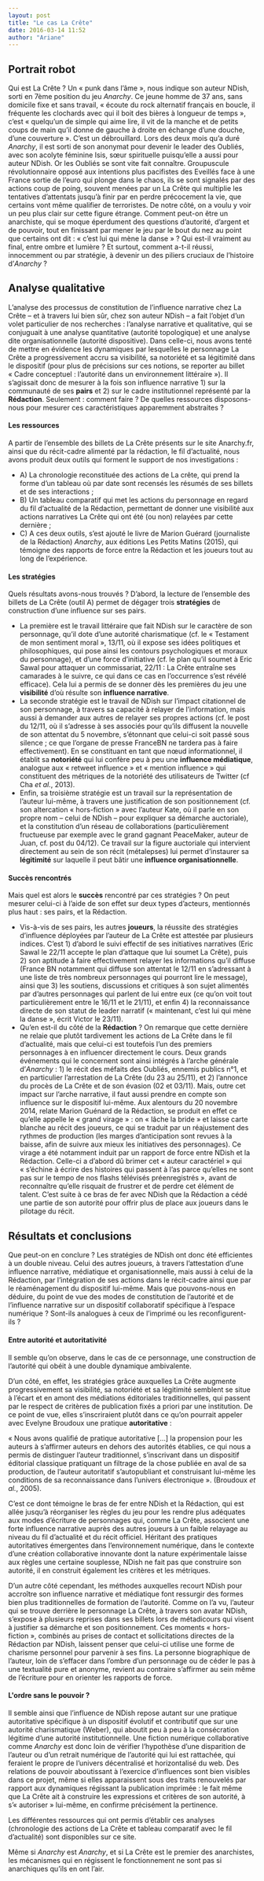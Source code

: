 ```yaml
---
layout: post
title: "Le cas La Crête"
date: 2016-03-14 11:52
author: "Ariane"
---
```

## Portrait robot

Qui est La Crête&nbsp;? Un «&nbsp;punk dans l’âme&nbsp;», nous indique son auteur NDish, sorti en 7ème position du jeu _Anarchy_. Ce jeune homme de 37 ans, sans domicile fixe et sans travail, «&nbsp;écoute du rock alternatif français en boucle, il fréquente les clochards avec qui il boit des bières à longueur de temps&nbsp;», c’est «&nbsp;quelqu’un de simple qui aime lire, il vit de la manche et de petits coups de main qu’il donne de gauche à droite en échange d’une douche, d’une couverture&nbsp;». C’est un débrouillard. Lors des deux mois qu’a duré _Anarchy_, il est sorti de son anonymat pour devenir le leader des Oubliés, avec son acolyte féminine Isis, sœur spirituelle puisqu’elle a aussi pour auteur NDish. Or les Oubliés se sont vite fait connaître. Groupuscule révolutionnaire opposé aux intentions plus pacifistes des Eveillés face à une France sortie de l’euro qui plonge dans le chaos, ils se sont signalés par des actions coup de poing, souvent menées par un La Crête qui multiplie les tentatives d’attentats jusqu’à finir par en perdre précocement la vie, que certains vont même qualifier de terroristes. De notre côté, on a voulu y voir un peu plus clair sur cette figure étrange. Comment peut-on être un anarchiste, qui se moque éperdument des questions d’autorité, d’argent et de pouvoir, tout en finissant par mener le jeu par le bout du nez au point que certains ont dit : «&nbsp;c’est lui qui mène la danse&nbsp;» ? Qui est-il vraiment au final, entre ombre et lumière&nbsp;? Et surtout, comment a-t-il réussi, innocemment ou par stratégie, à devenir un des piliers cruciaux de l’histoire d’_Anarchy_&nbsp;? 

## Analyse qualitative

L’analyse des processus de constitution de l’influence narrative chez La Crête – et à travers lui bien sûr, chez son auteur NDish – a fait l’objet d’un volet particulier de nos recherches : l’analyse narrative et qualitative, qui se conjuguait à une analyse quantitative (autorité topologique) et une analyse dite organisationnelle (autorité dispositive). Dans celle-ci, nous avons tenté de mettre en évidence les dynamiques par lesquelles le personnage La Crête a progressivement accru sa visibilité, sa notoriété et sa légitimité dans le dispositif (pour plus de précisions sur ces notions, se reporter au billet «&nbsp;Cadre conceptuel&nbsp;: l’autorité dans un environnement littéraire&nbsp;»). Il s’agissait donc de mesurer à la fois son influence narrative 1) sur la communauté de ses **pairs** et 2) sur le cadre institutionnel représenté par la **Rédaction**. Seulement&nbsp;: comment faire&nbsp;? De quelles ressources disposons-nous pour mesurer ces caractéristiques apparemment abstraites&nbsp;? 

#### Les ressources

A partir de l’ensemble des billets de La Crête présents sur le site Anarchy.fr, ainsi que du récit-cadre alimenté par la rédaction, le fil d’actualité, nous avons produit deux outils qui forment le support de nos investigations&nbsp;: 

-	A) La chronologie reconstituée des actions de La crête, qui prend la forme d’un tableau où par date sont recensés les résumés de ses billets et de ses interactions&nbsp;;
-	B) Un tableau comparatif qui met les actions du personnage en regard du fil d’actualité de la Rédaction, permettant de donner une visibilité aux actions narratives La Crête qui ont été (ou non) relayées par cette dernière&nbsp;; 
-	C) A ces deux outils, s’est ajouté le livre de Marion Guérard (journaliste de la Rédaction) _Anarchy_, aux éditions Les Petits Matins (2015), qui témoigne des rapports de force entre la Rédaction et les joueurs tout au long de l’expérience. 

#### Les stratégies

Quels résultats avons-nous trouvés&nbsp;? D’abord, la lecture de l’ensemble des billets de La Crête (outil A) permet de dégager trois **stratégies** de construction d’une influence sur ses pairs. 

-	La première est le travail littéraire que fait NDish sur le caractère de son personnage, qu’il dote d’une autorité charismatique (cf. le «&nbsp;Testament de mon sentiment moral&nbsp;», 13/11, où il expose ses idées politiques et philosophiques, qui pose ainsi les contours psychologiques et moraux du personnage), et d’une force d’initiative (cf. le plan qu’il soumet à Eric Sawal pour attaquer un commissariat, 22/11 : La Crête entraîne ses camarades à le suivre, ce qui dans ce cas en l’occurrence s’est révélé efficace). Cela lui a permis de se donner dès les premières du jeu une **visibilité** d’où résulte son **influence narrative**. 
-	La seconde stratégie est le travail de NDish sur l’impact citationnel de son personnage, à travers sa capacité à relayer de l’information, mais aussi à demander aux autres de relayer ses propres actions (cf. le post du 12/11, où il s’adresse à ses associés pour qu’ils diffusent la nouvelle de son attentat du 5 novembre, s’étonnant que celui-ci soit passé sous silence ; ce que l’organe de presse FranceBN ne tardera pas à faire effectivement). En se constituant en tant que nœud informationnel, il établit sa **notoriété** qui lui confère peu à peu une **influence médiatique**, analogue aux «&nbsp;retweet influence&nbsp;» et «&nbsp;mention influence&nbsp;» qui constituent des métriques de la notoriété des utilisateurs de Twitter (cf Cha _et al._, 2013). 
-	Enfin, sa troisième stratégie est un travail sur la représentation de l’auteur lui-même, à travers une justification de son positionnement (cf. son altercation «&nbsp;hors-fiction&nbsp;» avec l’auteur Kate, où il parle en son propre nom – celui de NDish – pour expliquer sa démarche auctoriale), et la constitution d’un réseau de collaborations (particulièrement fructueuse par exemple avec le grand gagnant PeaceMaker, auteur de Juan, cf. post du 04/12). Ce travail sur la figure auctoriale qui intervient directement au sein de son récit (métalepses) lui permet d’instaurer sa **légitimité** sur laquelle il peut bâtir une **influence organisationnelle**. 

#### Succès rencontrés

Mais quel est alors le **succès** rencontré par ces stratégies ? On peut mesurer celui-ci à l’aide de son effet sur deux types d’acteurs, mentionnés plus haut : ses pairs, et la Rédaction. 

-	Vis-à-vis de ses pairs, les autres **joueurs**, la réussite des stratégies d’influence déployées par l’auteur de La Crête est attestée par plusieurs indices. C’est 1) d’abord le suivi effectif de ses initiatives narratives (Eric Sawal le 22/11 accepte le plan d’attaque que lui soumet La Crête), puis 2) son aptitude à faire effectivement relayer les informations qu’il diffuse (France BN notamment qui diffuse son attentat le 12/11 en s’adressant à une liste de très nombreux personnages qui pourront lire le message), ainsi que 3) les soutiens, discussions et critiques à son sujet alimentés par d’autres personnages qui parlent de lui entre eux (ce qu’on voit tout particulièrement entre le 16/11 et le 21/11), et enfin 4) la reconnaissance directe de son statut de leader narratif («&nbsp;maintenant, c’est lui qui mène la danse&nbsp;», écrit Victor le 23/11). 
-	Qu’en est-il du côté de la **Rédaction**&nbsp;? On remarque que cette dernière ne relaie que plutôt tardivement les actions de La Crête dans le fil d’actualité, mais que celui-ci est toutefois l’un des premiers personnages à en influencer directement le cours. Deux grands événements qui le concernent sont ainsi intégrés à l’arche générale d’_Anarchy_&nbsp;: 1) le récit des méfaits des Oubliés, ennemis publics n°1, et en particulier l’arrestation de La Crête (du 23 au 25/11), et 2) l’annonce du procès de La Crête et de son évasion (02 et 03/11). Mais, outre cet impact sur l’arche narrative, il faut aussi prendre en compte son influence sur le dispositif lui-même. Aux alentours du 20 novembre 2014, relate Marion Guénard de la Rédaction, se produit en effet ce qu’elle appelle le «&nbsp;grand virage&nbsp;» : on «&nbsp;lâche la bride&nbsp;» et laisse carte blanche au récit des joueurs, ce qui se traduit par un réajustement des rythmes de production (les marges d’anticipation sont revues à la baisse, afin de suivre aux mieux les initiatives des personnages). Ce virage a été notamment induit par un rapport de force entre NDish et la Rédaction. Celle-ci a d’abord dû brimer cet «&nbsp;auteur caractériel&nbsp;» qui «&nbsp;s’échine à écrire des histoires qui passent à l’as parce qu’elles ne sont pas sur le tempo de nos flashs télévisés préenregistrés&nbsp;», avant de reconnaître qu’elle risquait de frustrer et de perdre cet élément de talent. C’est suite à ce bras de fer avec NDish que la Rédaction a cédé une partie de son autorité pour offrir plus de place aux joueurs dans le pilotage du récit. 

## Résultats et conclusions

Que peut-on en conclure&nbsp;? Les stratégies de NDish ont donc été efficientes à un double niveau. Celui des autres joueurs, à travers l’attestation d’une influence narrative, médiatique et organisationnelle, mais aussi à celui de la Rédaction, par l’intégration de ses actions dans le récit-cadre ainsi que par le réaménagement du dispositif lui-même. Mais que pouvons-nous en déduire, du point de vue des modes de constitution de l’autorité et de l’influence narrative sur un dispositif collaboratif spécifique à l’espace numérique&nbsp;? Sont-ils analogues à ceux de l’imprimé ou les reconfigurent-ils&nbsp;? 

#### Entre autorité et autoritativité

Il semble qu’on observe, dans le cas de ce personnage, une construction de l’autorité qui obéit à une double dynamique ambivalente. 

D’un côté, en effet, les stratégies grâce auxquelles La Crête augmente progressivement sa visibilité, sa notoriété et sa légitimité semblent se situe à l’écart et en amont des médiations éditoriales traditionnelles, qui passent par le respect de critères de publication fixés a priori par une institution. De ce point de vue, elles s’inscriraient plutôt dans ce qu’on pourrait appeler avec Evelyne Broudoux une pratique **autoritative**&nbsp;: 

«&nbsp;Nous avons qualifié de pratique autoritative […] la propension pour les auteurs à s’affirmer auteurs en dehors des autorités établies, ce qui nous a permis de distinguer l’auteur traditionnel, s’inscrivant dans un dispositif éditorial classique pratiquant un filtrage de la chose publiée en aval de sa production, de l’auteur autoritatif s’autopubliant et construisant lui-même les conditions de sa reconnaissance dans l’univers électronique&nbsp;». (Broudoux _et al._, 2005). 

C’est ce dont témoigne le bras de fer entre NDish et la Rédaction, qui est allée jusqu’à réorganiser les règles du jeu pour les rendre plus adéquates aux modes d’écriture de personnages qui, comme La Crête, associent une forte influence narrative auprès des autres joueurs à un faible relayage au niveau du fil d’actualité et du récit officiel. Héritant des pratiques autoritatives émergentes dans l’environnement numérique, dans le contexte d’une création collaborative innovante dont la nature expérimentale laisse aux règles une certaine souplesse, NDish ne fait pas que construire son autorité, il en construit également les critères et les métriques. 

D’un autre côté cependant, les méthodes auxquelles recourt NDish pour accroître son influence narrative et médiatique font ressurgir des formes bien plus traditionnelles de formation de l’autorité. Comme on l’a vu, l’auteur qui se trouve derrière le personnage La Crête, à travers son avatar NDish, s’expose à plusieurs reprises dans ses billets lors de métadicours qui visent à justifier sa démarche et son positionnement. Ces moments «&nbsp;hors-fiction&nbsp;», combinés au prises de contact et sollicitations directes de la Rédaction par NDish, laissent penser que celui-ci utilise une forme de charisme personnel pour parvenir à ses fins. La personne biographique de l’auteur, loin de s’effacer dans l’ombre d’un personnage ou de céder le pas à une textualité pure et anonyme, revient au contraire s’affirmer au sein même de l’écriture pour en orienter les rapports de force. 

#### L'ordre sans le pouvoir&nbsp;?

Il semble ainsi que l’influence de NDish repose autant sur une pratique autoritative spécifique à un dispositif évolutif et contributif que sur une autorité charismatique (Weber), qui aboutit peu à peu à la consécration légitime d’une autorité institutionnelle. Une fiction numérique collaborative comme _Anarchy_ est donc loin de vérifier l’hypothèse d’une disparition de l’auteur ou d’un retrait numérique de l’autorité qui lui est rattachée, qui feraient le propre de l’univers décentralisé et horizontalisé du web. Des relations de pouvoir aboutissant à l’exercice d’influences sont bien visibles dans ce projet, même si elles apparaissent sous des traits renouvelés par rapport aux dynamiques régissant la publication imprimée&nbsp;: le fait même que La Crête ait à construire les expressions et critères de son autorité, à s’«&nbsp;autoriser&nbsp;» lui-même, en confirme précisément la pertinence. 

Les différentes ressources qui ont permis d’établir ces analyses (chronologie des actions de La Crête et tableau comparatif avec le fil d’actualité) sont disponibles sur ce site. 

Même si _Anarchy_ est _Anarchy_, et si La Crête est le premier des anarchistes, les mécanismes qui en régissent le fonctionnement ne sont pas si anarchiques qu’ils en ont l’air. 
